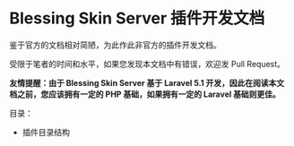 # Blessing Skin Server 插件开发文档

鉴于官方的文档相对简陋，为此作此非官方的插件开发文档。

受限于笔者的时间和水平，如果您发现本文档中有错误，欢迎发 Pull Request。

**友情提醒：由于 Blessing Skin Server 基于 Laravel 5.1 开发，因此在阅读本文档之前，您应该拥有一定的 PHP 基础，如果拥有一定的 Laravel 基础则更佳。**

目录：

- 插件目录结构

